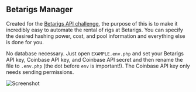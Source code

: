 ## Betarigs Manager

Created for the [Betarigs API challenge](https://bitcointalk.org/index.php?topic=663828.0), the purpose of this is to make it incredibly easy to automate the rental of rigs at Betarigs. You can specify the desired hashing power, cost, and pool information and everything else is done for you.

No database necessary. Just open `EXAMPLE.env.php` and set your Betarigs API key, Coinbase API key, and Coinbase API secret and then rename the file to `.env.php` (the dot before `env` is important!). The Coinbase API key only needs sending permissions.



![Screenshot](http://i.imgur.com/l8j4lXw.png)
